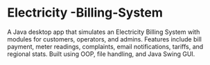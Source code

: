 # Electricity -Billing-System
A Java desktop app that simulates an Electricity Billing System with modules for customers, operators, and admins. Features include bill payment, meter readings, complaints, email notifications, tariffs, and regional stats. Built using OOP, file handling, and Java Swing GUI.
